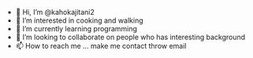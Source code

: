 - 👋 Hi, I’m @kahokajitani2
- 👀 I’m interested in cooking and walking
- 🌱 I’m currently learning programming
- 💞️ I’m looking to collaborate on people who has interesting background
- 📫 How to reach me ... make me contact throw email

<!---
kahokajitani2/kahokajitani2 is a ✨ special ✨ repository because its `README.md` (this file) appears on your GitHub profile.
You can click the Preview link to take a look at your changes.
--->

